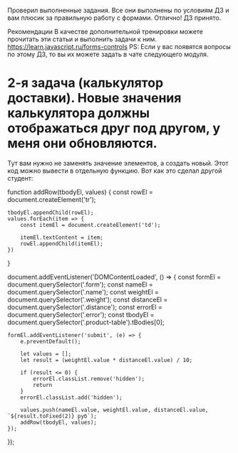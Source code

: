 Проверил выполненные задания. Все они выполнены по условиям ДЗ и вам плюсик за правильную работу с формами. Отлично!
ДЗ принято.

Рекомендации
В качестве дополнительной тренировки можете прочитать эти статьи и выполнить задачи к ним.
https://learn.javascript.ru/forms-controls
PS: Если у вас появятся вопросы по этому ДЗ, то вы их можете задать в чате следующего модуля.


# 2-я задача (калькулятор доставки). Новые значения калькулятора должны отображаться друг под другом, у меня они обновляются.
Тут вам нужно не заменять значение элементов, а создать новый. Этот код можно вывести в отдельную функцию. Вот как это сделал другой студент:

function addRow(tbodyEl, values) {
    const rowEl = document.createElement('tr');

    tbodyEl.appendChild(rowEl);
    values.forEach(item => {
        const itemEl = document.createElement('td');

        itemEl.textContent = item;
        rowEl.appendChild(itemEl);
    })
}


document.addEventListener('DOMContentLoaded', () => {
    const formEl = document.querySelector('.form');
    const nameEl = document.querySelector('.name');
    const weightEl = document.querySelector('.weight');
    const distanceEl = document.querySelector('.distance');
    const errorEl = document.querySelector('.error');
    const tbodyEl = document.querySelector('.product-table').tBodies[0];

    formEl.addEventListener('submit', (e) => {
        e.preventDefault();

        let values = [];
        let result = (weightEl.value * distanceEl.value) / 10;

        if (result <= 0) {
            errorEl.classList.remove('hidden');
            return
        }
        errorEl.classList.add('hidden');

        values.push(nameEl.value, weightEl.value, distanceEl.value, `${result.toFixed(2)} руб`);
        addRow(tbodyEl, values);
    });

});
